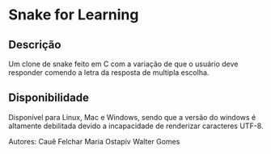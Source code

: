 # Snake for Learning

## Descrição
Um clone de snake feito em C com a variação de que o usuário deve responder comendo a letra da resposta de multipla escolha.

## Disponibilidade
Disponível para Linux, Mac e Windows, sendo que a versão do windows é altamente debilitada devido a incapacidade de renderizar caracteres UTF-8.

Autores:
Cauê Felchar
Maria Ostapiv
Walter Gomes